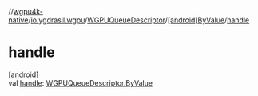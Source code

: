 //[wgpu4k-native](../../../../index.md)/[io.ygdrasil.wgpu](../../index.md)/[WGPUQueueDescriptor](../index.md)/[[android]ByValue](index.md)/[handle](handle.md)

# handle

[android]\
val [handle](handle.md): [WGPUQueueDescriptor.ByValue](../../../io.ygdrasil.wgpu.android/-w-g-p-u-queue-descriptor/-by-value/index.md)